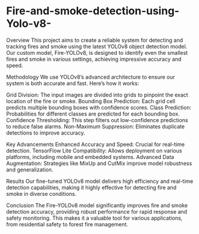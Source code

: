 # Fire-and-smoke-detection-using-Yolo-v8-

Overview
This project aims to create a reliable system for detecting and tracking fires and smoke using the latest YOLOv8 object detection model. Our custom model, Fire-YOLOv8, is designed to identify even the smallest fires and smoke in various settings, achieving impressive accuracy and speed.

Methodology
We use YOLOv8’s advanced architecture to ensure our system is both accurate and fast. Here’s how it works:

Grid Division: The input images are divided into grids to pinpoint the exact location of the fire or smoke.
Bounding Box Prediction: Each grid cell predicts multiple bounding boxes with confidence scores.
Class Prediction: Probabilities for different classes are predicted for each bounding box.
Confidence Thresholding: This step filters out low-confidence predictions to reduce false alarms.
Non-Maximum Suppression: Eliminates duplicate detections to improve accuracy.

Key Advancements
Enhanced Accuracy and Speed: Crucial for real-time detection.
TensorFlow Lite Compatibility: Allows deployment on various platforms, including mobile and embedded systems.
Advanced Data Augmentation: Strategies like MixUp and CutMix improve model robustness and generalization.

Results
Our fine-tuned YOLOv8 model delivers high efficiency and real-time detection capabilities, making it highly effective for detecting fire and smoke in diverse conditions.

Conclusion
The Fire-YOLOv8 model significantly improves fire and smoke detection accuracy, providing robust performance for rapid response and safety monitoring. This makes it a valuable tool for various applications, from residential safety to forest fire management.
